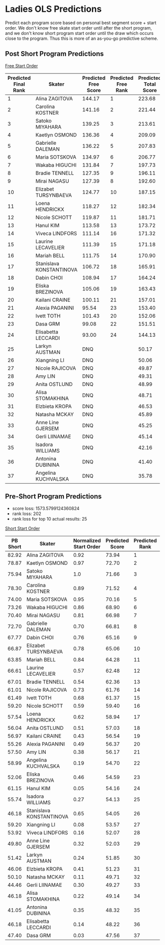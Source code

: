 Ladies OLS Predictions
=====================

Predict each program score based on personal best segment score + start order.
We don't know free skate start order until after the short program, and we
don't know short program start order until the draw which occurs close to the
program. Thus this is more of an as-you-go predictive scheme.

## Post Short Program Predictions

[Free Start Order](http://www.isuresults.com/results/season1718/wc2018/wc2018_Ladies_FS_TimeSchedule.pdf)

| Predicted Final Rank | Skater | Predicted Free Score | Predicted Free Rank | Predicted Total Score | Start Order | PB Free Score | Short Score | Normalized Start Order |
|----|--------------------------|--------|----|--------|----|--------|-------|------|
| 1  | Alina ZAGITOVA           | 144.17 | 1  | 223.68 | 23 | 157.97 | 79.51 | 0.96 |
| 2  | Carolina KOSTNER         | 141.16 | 2  | 221.44 | 24 | 142.61 | 80.27 | 1.0  |
| 3  | Satoko MIYAHARA          | 139.25 | 3  | 213.61 | 22 | 146.44 | 74.36 | 0.92 |
| 4  | Kaetlyn OSMOND           | 136.36 | 4  | 209.09 | 19 | 152.15 | 72.73 | 0.79 |
| 5  | Gabrielle DALEMAN        | 136.22 | 5  | 207.83 | 21 | 141.33 | 71.61 | 0.88 |
| 6  | Maria SOTSKOVA           | 134.97 | 6  | 206.77 | 20 | 142.28 | 71.80 | 0.83 |
| 7  | Wakaba HIGUCHI           | 131.84 | 7  | 197.73 | 18 | 141.99 | 65.89 | 0.75 |
| 8  | Bradie TENNELL           | 127.35 | 9  | 196.11 | 16 | 137.09 | 68.76 | 0.67 |
| 9  | Mirai NAGASU             | 127.39 | 8  | 192.60 | 17 | 132.04 | 65.21 | 0.71 |
| 10 | Elizabet TURSYNBAEVA     | 124.77 | 10 | 187.15 | 14 | 138.69 | 62.38 | 0.58 |
| 11 | Loena HENDRICKX          | 118.27 | 12 | 182.34 | 13 | 121.78 | 64.07 | 0.54 |
| 12 | Nicole SCHOTT            | 119.87 | 11 | 181.71 | 15 | 116.85 | 61.84 | 0.63 |
| 13 | Hanul KIM                | 113.58 | 13 | 173.72 | 10 | 121.38 | 60.14 | 0.42 |
| 14 | Viveca LINDFORS          | 111.14 | 16 | 171.32 | 12 | 102.75 | 60.18 | 0.5  |
| 15 | Laurine LECAVELIER       | 111.39 | 15 | 171.18 | 8  | 124.29 | 59.79 | 0.33 |
| 16 | Mariah BELL              | 111.75 | 14 | 170.90 | 7  | 130.67 | 59.15 | 0.29 |
| 17 | Stanislava KONSTANTINOVA | 106.72 | 18 | 165.91 | 11 | 92.89  | 59.19 | 0.46 |
| 18 | Dabin CHOI               | 108.94 | 17 | 164.24 | 5  | 131.49 | 55.30 | 0.21 |
| 19 | Eliska BREZINOVA         | 105.06 | 19 | 163.43 | 9  | 97.63  | 58.37 | 0.38 |
| 20 | Kailani CRAINE           | 100.11 | 21 | 157.01 | 3  | 111.84 | 56.90 | 0.13 |
| 21 | Alexia PAGANINI          | 95.54  | 23 | 153.40 | 1  | 106.67 | 57.86 | 0.04 |
| 22 | Ivett TOTH               | 101.43 | 20 | 152.06 | 4  | 111.16 | 50.63 | 0.17 |
| 23 | Dasa GRM                 | 99.08  | 22 | 151.51 | 6  | 92.84  | 52.43 | 0.25 |
| 24 | Elisabetta LECCARDI      | 93.00  | 24 | 144.13 | 2  | 92.89  | 51.13 | 0.08 |
| 25 | Larkyn AUSTMAN           | DNQ    |    | 50.17  |    |        | 50.17 |      |
| 26 | Xiangning LI             | DNQ    |    | 50.06  |    |        | 50.06 |      |
| 27 | Nicole RAJICOVA          | DNQ    |    | 49.87  |    |        | 49.87 |      |
| 28 | Amy LIN                  | DNQ    |    | 49.31  |    |        | 49.31 |      |
| 29 | Anita OSTLUND            | DNQ    |    | 48.99  |    |        | 48.99 |      |
| 30 | Alisa STOMAKHINA         | DNQ    |    | 48.71  |    |        | 48.71 |      |
| 31 | Elzbieta KROPA           | DNQ    |    | 46.53  |    |        | 46.53 |      |
| 32 | Natasha MCKAY            | DNQ    |    | 45.89  |    |        | 45.89 |      |
| 33 | Anne Line GJERSEM        | DNQ    |    | 45.25  |    |        | 45.25 |      |
| 34 | Gerli LIINAMAE           | DNQ    |    | 45.14  |    |        | 45.14 |      |
| 35 | Isadora WILLIAMS         | DNQ    |    | 42.16  |    |        | 42.16 |      |
| 36 | Antonina DUBININA        | DNQ    |    | 41.40  |    |        | 41.40 |      |
| 37 | Angelina KUCHVALSKA      | DNQ    |    | 35.78  |    |        | 35.78 |      |


## Pre-Short Program Predictions
* score loss: 1573.5799124360824
* rank loss: 202
* rank loss for top 10 actual results: 25

[Short Start Order](www.isuresults.com/results/season1718/wc2018/wc2018_Ladies_SP_TimeSchedule.pdf)

| PB Short | Skater | Normalized Start Order | Predicted Score | Predicted Rank | Start |
|-------|--------------------------|------|--------|----|----|
| 82.92 | Alina ZAGITOVA           | 0.92 | 73.94  | 1  | 34 |
| 78.87 | Kaetlyn OSMOND           | 0.97 | 72.70  | 2  | 36 |
| 75.94 | Satoko MIYAHARA          | 1.0  | 71.66  | 3  | 37 |
| 78.30 | Carolina KOSTNER         | 0.89 | 71.52  | 4  | 33 |
| 74.00 | Maria SOTSKOVA           | 0.95 | 70.16  | 5  | 35 |
| 73.26 | Wakaba HIGUCHI           | 0.86 | 68.90  | 6  | 32 |
| 70.40 | Mirai NAGASU             | 0.81 | 66.98  | 7  | 30 |
| 72.70 | Gabrielle DALEMAN        | 0.70 | 66.81  | 8  | 26 |
| 67.77 | Dabin CHOI               | 0.76 | 65.16  | 9  | 28 |
| 66.87 | Elizabet TURSYNBAEVA     | 0.78 | 65.06  | 10 | 29 |
| 63.85 | Mariah BELL              | 0.84 | 64.28  | 11 | 31 |
| 66.61 | Laurine LECAVELIER       | 0.57 | 62.48  | 12 | 21 |
| 67.01 | Bradie TENNELL           | 0.54 | 62.36  | 13 | 20 |
| 61.01 | Nicole RAJICOVA          | 0.73 | 61.76  | 14 | 27 |
| 61.49 | Ivett TOTH               | 0.68 | 61.37  | 15 | 25 |
| 59.20 | Nicole SCHOTT            | 0.59 | 59.40  | 16 | 22 |
| 57.54 | Loena HENDRICKX          | 0.62 | 58.94  | 17 | 23 |
| 56.04 | Anita OSTLUND            | 0.51 | 57.03  | 18 | 19 |
| 56.97 | Kailani CRAINE           | 0.43 | 56.54  | 19 | 16 |
| 55.26 | Alexia PAGANINI          | 0.49 | 56.37  | 20 | 18 |
| 57.50 | Amy LIN                  | 0.38 | 56.17  | 21 | 14 |
| 58.99 | Angelina KUCHVALSKA      | 0.19 | 54.70  | 22 | 7  |
| 52.06 | Eliska BREZINOVA         | 0.46 | 54.59  | 23 | 17 |
| 61.15 | Hanul KIM                | 0.05 | 54.16  | 24 | 2  |
| 55.74 | Isadora WILLIAMS         | 0.27 | 54.13  | 25 | 10 |
| 46.18 | Stanislava KONSTANTINOVA | 0.65 | 54.05  | 26 | 24 |
| 59.20 | Xiangning LI             | 0.08 | 53.57  | 27 | 3  |
| 53.92 | Viveca LINDFORS          | 0.16 | 52.07  | 28 | 6  |
| 49.80 | Anne Line GJERSEM        | 0.32 | 52.03  | 29 | 12 |
| 51.42 | Larkyn AUSTMAN           | 0.24 | 51.85  | 30 | 9  |
| 46.06 | Elzbieta KROPA           | 0.41 | 51.23  | 31 | 15 |
| 50.10 | Natasha MCKAY            | 0.11 | 49.71  | 32 | 4  |
| 44.46 | Gerli LIINAMAE           | 0.30 | 49.27  | 33 | 11 |
| 46.18 | Alisa STOMAKHINA         | 0.22 | 49.14  | 34 | 8  |
| 41.05 | Antonina DUBININA        | 0.35 | 48.32  | 35 | 13 |
| 46.18 | Elisabetta LECCARDI      | 0.14 | 48.22  | 36 | 5  |
| 47.40 | Dasa GRM                 | 0.03 | 47.56  | 37 | 1  |
